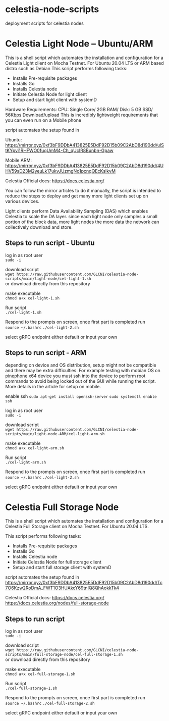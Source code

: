 # celestia-node-scripts
deployment scripts for celestia nodes

# Celestia Light Node – Ubuntu/ARM
This is a shell script which automates the installation and configuration for a Celestia Light client on Mocha Testnet. For Ubuntu 20.04 LTS or ARM based distro such as Debian 
This script performs following tasks:
-	Installs Pre-requisite packages 
-	Installs Go
-	Installs Celestia node 
-	Initiate Celestia Node for light client
-	Setup and start light client with systemD

Hardware Requirements: CPU: Single Core/ 2GB RAM/ Disk: 5 GB SSD/ 56Kbps Download/upload
This is incredibly lightweight requirements that you can even run on a Mobile phone

script automates the setup found in 

Ubuntu:  https://mirror.xyz/0xf3bF9DDbA413825E5DdF92D15b09C2AbD8d190dd/ulStKYpvi1RHFWO0fuqUmM4-Ch_qUcIR8Bunbn-Gpaw

Mobile ARM: https://mirror.xyz/0xf3bF9DDbA413825E5DdF92D15b09C2AbD8d190dd/4UHV59sD23M2yeuLk17ukvJUzmgNo1pcnqQEcKsIkvM

Celestia Official docs: https://docs.celestia.org/

You can follow the mirror articles to do it manually, the script is intended to reduce the steps to deploy and get many more light clients set up on various devices.

Light clients perform Data Availability Sampling (DAS) which enables Celestia to scale the DA layer. since each light node only samples a small portion of the block data, more light nodes the more data the network can collectively download and store.

## Steps to run script - Ubuntu

log in as root user \
`sudo -i`

download script \
`wget https://raw.githubusercontent.com/GLCNI/celestia-node-scripts/main/light-node/cel-light-1.sh` \
or download directly from this repository

make executable \
`chmod a+x cel-light-1.sh`

Run script \
`./cel-light-1.sh`

Respond to the prompts on screen, once first part is completed run \
`source ~/.bashrc`
`./cel-light-2.sh`

select gRPC endpoint either default or input your own

## Steps to run script - ARM

depending on device and OS distribution, setup might not be compatible and there may be extra difficulties. For example testing with mobian OS on pinephone x64 device you must ssh into the device to perform root commands to avoid being locked out of the GUI while running the script. More details in the article for setup on mobile.

enable ssh
`sudo apt-get install openssh-server`
`sudo systemctl enable ssh`

log in as root user \
`sudo -i`

download script \
`wget https://raw.githubusercontent.com/GLCNI/celestia-node-scripts/main/light-node-ARM/cel-light-arm.sh` 

make executable \
`chmod a+x cel-light-arm.sh`

Run script \
`./cel-light-arm.sh`

Respond to the prompts on screen, once first part is completed run \
`source ~/.bashrc`
`./cel-light-2.sh`

select gRPC endpoint either default or input your own

# Celestia Full Storage Node
This is a shell script which automates the installation and configuration for a Celestia Full Storage client on Mocha Testnet. For Ubuntu 20.04 LTS.

This script performs following tasks:
- Installs Pre-requisite packages
- Installs Go
- Installs Celestia node
- Initiate Celestia Node for full storage client
- Setup and start full storage client with systemD

script automates the setup found in
https://mirror.xyz/0xf3bF9DDbA413825E5DdF92D15b09C2AbD8d190dd/Tc7O6Kzw2RoDmA_FWT1O3HUAkcY69tnIQ8QhAokkTk4 

Celestia Official docs: https://docs.celestia.org/ https://docs.celestia.org/nodes/full-storage-node 

## Steps to run script

log in as root user \
`sudo -i`

download script \
`wget https://raw.githubusercontent.com/GLCNI/celestia-node-scripts/main/full-storage-node/cel-full-storage-1.sh` \
or download directly from this repository

make executable \
`chmod a+x cel-full-storage-1.sh`

Run script \
`./cel-full-storage-1.sh`

Respond to the prompts on screen, once first part is completed run \
`source ~/.bashrc`
`./cel-full-storage-2.sh`

select gRPC endpoint either default or input your own
